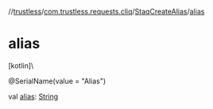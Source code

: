 //[trustless](../../../index.md)/[com.trustless.requests.cliq](../index.md)/[StaqCreateAlias](index.md)/[alias](alias.md)

# alias

[kotlin]\

@SerialName(value = &quot;Alias&quot;)

val [alias](alias.md): [String](https://kotlinlang.org/api/latest/jvm/stdlib/kotlin/-string/index.html)
